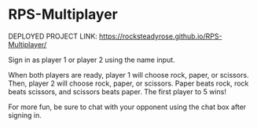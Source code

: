 # RPS-Multiplayer

DEPLOYED PROJECT LINK: https://rocksteadyrose.github.io/RPS-Multiplayer/

Sign in as player 1 or player 2 using the name input.

When both players are ready, player 1 will choose rock, paper, or scissors. Then, player 2 will choose rock, paper, or scissors. Paper beats rock, rock beats scissors, and scissors beats paper. The first player to 5 wins!

For more fun, be sure to chat with your opponent using the chat box after signing in.
